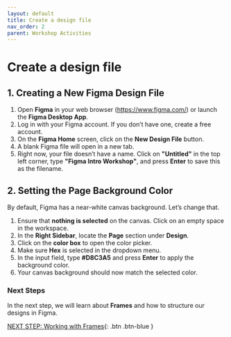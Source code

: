 ```yaml
---
layout: default
title: Create a design file
nav_order: 2
parent: Workshop Activities
---
```


# Create a design file

## 1. Creating a New Figma Design File  

1. Open **Figma** in your web browser (https://www.figma.com/) or launch the **Figma Desktop App**.  
2. Log in with your Figma account. If you don’t have one, create a free account.  
3. On the **Figma Home** screen, click on the **New Design File** button.  
4. A blank Figma file will open in a new tab.  
5. Right now, your file doesn’t have a name. Click on **"Untitled"** in the top left corner, type **"Figma Intro Workshop"**, and press **Enter** to save this as the filename.
   
## 2. Setting the Page Background Color  

By default, Figma has a near-white canvas background. Let’s change that.  

1. Ensure that **nothing is selected** on the canvas. Click on an empty space in the workspace.  
2. In the **Right Sidebar**, locate the **Page** section under **Design**.  
3. Click on the **color box** to open the color picker.  
4. Make sure **Hex** is selected in the dropdown menu.  
5. In the input field, type **#D8C3A5** and press **Enter** to apply the background color.
6. Your canvas background should now match the selected color.  

### Next Steps  
In the next step, we will learn about **Frames** and how to structure our designs in Figma.  

[NEXT STEP: Working with Frames](desktop-frame.html){: .btn .btn-blue }  
